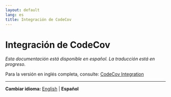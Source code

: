 ```yaml
---
layout: default
lang: es
title: Integración de CodeCov
---
```


# Integración de CodeCov

*Esta documentación está disponible en español. La traducción está en progreso.*

Para la versión en inglés completa, consulte: [CodeCov Integration](codecov.md)

---

**Cambiar idioma:** [English](codecov.md) | **Español**
